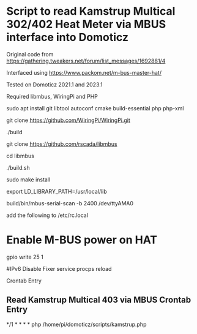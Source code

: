 # Script to read Kamstrup Multical 302/402 Heat Meter via MBUS interface into Domoticz

Original code from https://gathering.tweakers.net/forum/list_messages/1692881/4

Interfaced using https://www.packom.net/m-bus-master-hat/

Tested on Domoticz 2021.1 and 2023.1

Required  libmbus, WiringPi and PHP


sudo apt install git libtool autoconf cmake build-essential php php-xml

git clone https://github.com/WiringPi/WiringPi.git

./build

git clone https://github.com/rscada/libmbus

cd libmbus

./build.sh

sudo make install

export LD_LIBRARY_PATH=/usr/local/lib

build/bin/mbus-serial-scan -b 2400 /dev/ttyAMA0


add the following to /etc/rc.local

# Enable M-BUS power on HAT
gpio write 25 1

#IPv6 Disable Fixer
service procps reload

Crontab Entry

## Read Kamstrup Multical 403 via MBUS Crontab Entry

*/1 * * * * php /home/pi/domoticz/scripts/kamstrup.php



